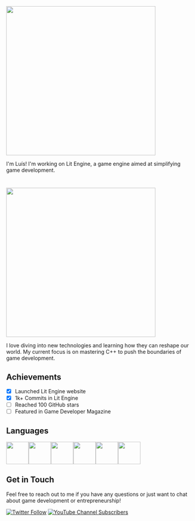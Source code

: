 <img src="https://litengine.org/assets/extras/Hello World.png" height="400">

I'm Luís! I'm working on Lit Engine, a game engine aimed at simplifying game development.

# 

<img src="https://litengine.org/assets/extras/About Me.png" height="400">

I love diving into new technologies and learning how they can reshape our world. My current focus is on mastering C++ to push the boundaries of game development.

## Achievements

- [x] Launched Lit Engine website
- [X] 1k+ Commits in Lit Engine
- [ ] Reached 100 GitHub stars
- [ ] Featured in Game Developer Magazine

## Languages

<div style="display: flex;">
    <img src="https://litengine.org/assets/extras/C++.png" height="60px" width="auto">
    <img src="https://litengine.org/assets/extras/Python.png" height="60px" width="auto">
    <img src="https://litengine.org/assets/extras/js.jpg" height="60px" width="auto">
    <img src="https://litengine.org/assets/extras/c.png" height="60px" width="auto">
    <img src="https://litengine.org/assets/extras/bash.jpeg" height="60px" width="auto">
    <img src="https://litengine.org/assets/extras/asm.jpeg" height="60px" width="auto">
</div>

## Get in Touch

Feel free to reach out to me if you have any questions or just want to chat about game development or entrepreneurship!

[![Twitter Follow](https://img.shields.io/twitter/follow/TheLitEngine?style=social)](https://twitter.com/TheLitEngine)
[![YouTube Channel Subscribers](https://img.shields.io/youtube/channel/subscribers/UC8butISFwT-Wl7EV0hUK0BQ?style=social)]([https://www.youtube.com/channel/UC8butISFwT-Wl7EV0hUK0BQ](https://www.youtube.com/channel/UCP38rM1LFbABOVdd67p2-NQ))

